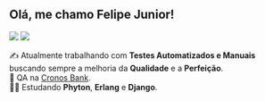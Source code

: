## Olá, me chamo Felipe Junior!
  
<div> 
  <a href = "mailto:felipegd.jr@gmail.com"><img src="https://img.shields.io/badge/-Gmail-%23333?style=for-the-badge&logo=gmail&logoColor=white" target="_blank"></a>
  <a href="https://www.linkedin.com/in/feejunior/" target="_blank"><img src="https://img.shields.io/badge/-LinkedIn-%230077B5?style=for-the-badge&logo=linkedin&logoColor=white" target="_blank"></a> 
</div>

✍️ Atualmente trabalhando com **Testes Automatizados e Manuais** buscando sempre a melhoria da **Qualidade** e a **Perfeição**.   
🔭 QA na [Cronos Bank](https://cronosfintech.com.br/).  
👨‍🎓 Estudando **Phyton**, **Erlang** e **Django**.
  
  ##
 

